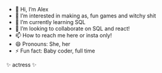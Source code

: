 - 👋 Hi, I’m Alex
- 👀 I’m interested in making as, fun games and witchy shit
- 🌱 I’m currently learning SQL
- 💞️ I’m looking to collaborate on SQL and react!
- 📫 How to reach me here or insta only!
- 😄 Pronouns: She, her
- ⚡ Fun fact: Baby coder, full time

 ✨ actress ✨ 


